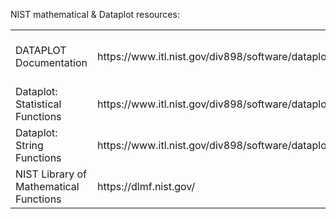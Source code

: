 
NIST mathematical & Dataplot resources:

<table style="width:100%">
  <tr>
    <td>DATAPLOT Documentation</td>
    <td>https://www.itl.nist.gov/div898/software/dataplot/document.htm</td>
    <td> NIST/SEMATECH e-Handbook of Statistical Methods</td>
    <td>http://www.sthda.com/english/articles/32-r-graphics-essentials/</td>
  </tr>
  <tr>
    <td>Dataplot: Statistical Functions</td>
    <td>https://www.itl.nist.gov/div898/software/dataplot/refman2/ch2/homepage.htm</td>
    <td>Probability Functions</td>
    <td>https://www.itl.nist.gov/div898/software/dataplot/refman2/ch8/intro.pdf</td>
  </tr>
  <tr>
    <td>Dataplot: String Functions</td>
    <td>https://www.itl.nist.gov/div898/software/dataplot/refman2/ch9/homepage.htm</td>
    <td>Dataplot: IO</td>
    <td>https://www.itl.nist.gov/div898/software/dataplot/refman2/ch8/intro.pdf</td>
  </tr>
  <tr>
    <td>NIST Library of Mathematical Functions</td>
    <td>https://dlmf.nist.gov/</td>
    <td>Tabulated Designs</td>
    <td>https://www.itl.nist.gov/div898/software/dataplot/designs.htm</td>
  </tr>
</table>
